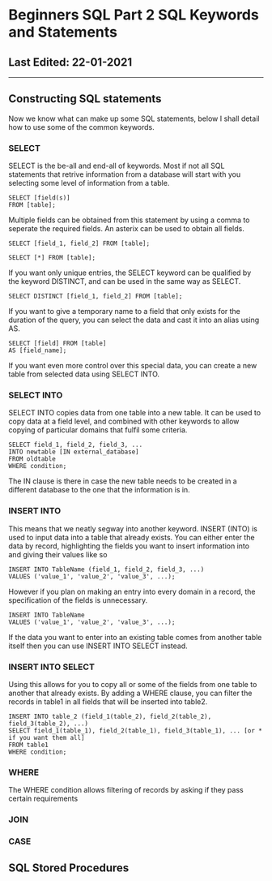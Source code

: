 # Beginners SQL Part 2 SQL Keywords and Statements #

## Last Edited: 22-01-2021
-------------------------------------------------------------------------------
## Constructing SQL statements
Now we know what can make up some SQL statements, below I shall detail how to use some of the common keywords.

### SELECT
SELECT is the be-all and end-all of keywords. Most if not all SQL statements that retrive information from a database will start with you selecting some level of information from a table.
~~~
SELECT [field(s)] 
FROM [table]; 
~~~
Multiple fields can be obtained from this statement by using a comma to seperate the required fields. An asterix can be used to obtain all fields.
~~~
SELECT [field_1, field_2] FROM [table]; 

SELECT [*] FROM [table]; 
~~~
If you want only unique entries, the SELECT keyword can be qualified by the keyword DISTINCT, and can be used in the same way as SELECT.
~~~
SELECT DISTINCT [field_1, field_2] FROM [table]; 
~~~
If you want to give a temporary name to a field that only exists for the duration of the query, you can select the data and cast it into an alias using AS.
~~~
SELECT [field] FROM [table] 
AS [field_name]; 
~~~
If you want even more control over this special data, you can create a new table from selected data using SELECT INTO.

### SELECT INTO
SELECT INTO copies data from one table into a new table. It can be used to copy data at a field level, and combined with other keywords to allow copying of particular domains that fulfil some criteria.
~~~
SELECT field_1, field_2, field_3, ...
INTO newtable [IN external_database]
FROM oldtable
WHERE condition;
~~~
The IN clause is there in case the new table needs to be created in a different database to the one that the information is in. 

### INSERT INTO
This means that we neatly segway into another keyword. INSERT (INTO) is used to input data into a table that already exists. You can either enter the data by record, highlighting the fields you want to insert information into and giving their values like so
~~~
INSERT INTO TableName (field_1, field_2, field_3, ...)
VALUES ('value_1', 'value_2', 'value_3', ...);
~~~
However if you plan on making an entry into every domain in a record, the specification of the fields is unnecessary. 
~~~
INSERT INTO TableName 
VALUES ('value_1', 'value_2', 'value_3', ...);
~~~
If the data you want to enter into an existing table comes from another table itself then you can use INSERT INTO SELECT instead. 

### INSERT INTO SELECT
Using this allows for you to copy all or some of the fields from one table to another that already exists. By adding a WHERE clause, you can filter the records in table1 in all fields that will be inserted into table2.
~~~
INSERT INTO table_2 (field_1(table_2), field_2(table_2), field_3(table_2), ...)
SELECT field_1(table_1), field_2(table_1), field_3(table_1), ... [or * if you want them all]
FROM table1
WHERE condition;
~~~

### WHERE
The WHERE condition allows filtering of records by asking if they pass certain requirements

### JOIN

### CASE

## SQL Stored Procedures